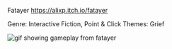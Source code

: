 Fatayer
https://alixp.itch.io/fatayer 

Genre: Interactive Fiction, Point & Click 
Themes: Grief

![gif showing gameplay from fatayer](https://a.cl.ly/RBuykd0o)



